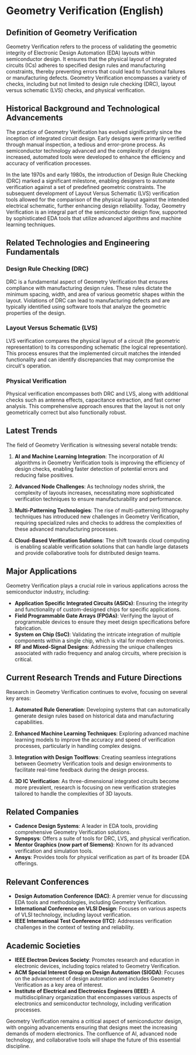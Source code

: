 # Geometry Verification (English)

## Definition of Geometry Verification

Geometry Verification refers to the process of validating the geometric integrity of Electronic Design Automation (EDA) layouts within semiconductor design. It ensures that the physical layout of integrated circuits (ICs) adheres to specified design rules and manufacturing constraints, thereby preventing errors that could lead to functional failures or manufacturing defects. Geometry Verification encompasses a variety of checks, including but not limited to design rule checking (DRC), layout versus schematic (LVS) checks, and physical verification.

## Historical Background and Technological Advancements

The practice of Geometry Verification has evolved significantly since the inception of integrated circuit design. Early designs were primarily verified through manual inspection, a tedious and error-prone process. As semiconductor technology advanced and the complexity of designs increased, automated tools were developed to enhance the efficiency and accuracy of verification processes.

In the late 1970s and early 1980s, the introduction of Design Rule Checking (DRC) marked a significant milestone, enabling designers to automate verification against a set of predefined geometric constraints. The subsequent development of Layout Versus Schematic (LVS) verification tools allowed for the comparison of the physical layout against the intended electrical schematic, further enhancing design reliability. Today, Geometry Verification is an integral part of the semiconductor design flow, supported by sophisticated EDA tools that utilize advanced algorithms and machine learning techniques.

## Related Technologies and Engineering Fundamentals

### Design Rule Checking (DRC)

DRC is a fundamental aspect of Geometry Verification that ensures compliance with manufacturing design rules. These rules dictate the minimum spacing, width, and area of various geometric shapes within the layout. Violations of DRC can lead to manufacturing defects and are typically identified using software tools that analyze the geometric properties of the design.

### Layout Versus Schematic (LVS)

LVS verification compares the physical layout of a circuit (the geometric representation) to its corresponding schematic (the logical representation). This process ensures that the implemented circuit matches the intended functionality and can identify discrepancies that may compromise the circuit's operation.

### Physical Verification

Physical verification encompasses both DRC and LVS, along with additional checks such as antenna effects, capacitance extraction, and fast corner analysis. This comprehensive approach ensures that the layout is not only geometrically correct but also functionally robust.

## Latest Trends

The field of Geometry Verification is witnessing several notable trends:

1. **AI and Machine Learning Integration**: The incorporation of AI algorithms in Geometry Verification tools is improving the efficiency of design checks, enabling faster detection of potential errors and reducing false positives.

2. **Advanced Node Challenges**: As technology nodes shrink, the complexity of layouts increases, necessitating more sophisticated verification techniques to ensure manufacturability and performance.

3. **Multi-Patterning Technologies**: The rise of multi-patterning lithography techniques has introduced new challenges in Geometry Verification, requiring specialized rules and checks to address the complexities of these advanced manufacturing processes.

4. **Cloud-Based Verification Solutions**: The shift towards cloud computing is enabling scalable verification solutions that can handle large datasets and provide collaborative tools for distributed design teams.

## Major Applications

Geometry Verification plays a crucial role in various applications across the semiconductor industry, including:

- **Application Specific Integrated Circuits (ASICs)**: Ensuring the integrity and functionality of custom-designed chips for specific applications.
- **Field Programmable Gate Arrays (FPGAs)**: Verifying the layout of programmable devices to ensure they meet design specifications before fabrication.
- **System on Chip (SoC)**: Validating the intricate integration of multiple components within a single chip, which is vital for modern electronics.
- **RF and Mixed-Signal Designs**: Addressing the unique challenges associated with radio frequency and analog circuits, where precision is critical.

## Current Research Trends and Future Directions

Research in Geometry Verification continues to evolve, focusing on several key areas:

1. **Automated Rule Generation**: Developing systems that can automatically generate design rules based on historical data and manufacturing capabilities.

2. **Enhanced Machine Learning Techniques**: Exploring advanced machine learning models to improve the accuracy and speed of verification processes, particularly in handling complex designs.

3. **Integration with Design Toolflows**: Creating seamless integrations between Geometry Verification tools and design environments to facilitate real-time feedback during the design process.

4. **3D IC Verification**: As three-dimensional integrated circuits become more prevalent, research is focusing on new verification strategies tailored to handle the complexities of 3D layouts.

## Related Companies

- **Cadence Design Systems**: A leader in EDA tools, providing comprehensive Geometry Verification solutions.
- **Synopsys**: Offers a suite of tools for DRC, LVS, and physical verification.
- **Mentor Graphics (now part of Siemens)**: Known for its advanced verification and simulation tools.
- **Ansys**: Provides tools for physical verification as part of its broader EDA offerings.

## Relevant Conferences

- **Design Automation Conference (DAC)**: A premier venue for discussing EDA tools and methodologies, including Geometry Verification.
- **International Conference on VLSI Design**: Focuses on various aspects of VLSI technology, including layout verification.
- **IEEE International Test Conference (ITC)**: Addresses verification challenges in the context of testing and reliability.

## Academic Societies

- **IEEE Electron Devices Society**: Promotes research and education in electronic devices, including topics related to Geometry Verification.
- **ACM Special Interest Group on Design Automation (SIGDA)**: Focuses on the advancement of design automation and includes Geometry Verification as a key area of interest.
- **Institute of Electrical and Electronics Engineers (IEEE)**: A multidisciplinary organization that encompasses various aspects of electronics and semiconductor technology, including verification processes.

Geometry Verification remains a critical aspect of semiconductor design, with ongoing advancements ensuring that designs meet the increasing demands of modern electronics. The confluence of AI, advanced node technology, and collaborative tools will shape the future of this essential discipline.